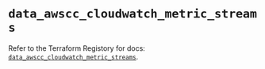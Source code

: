 # `data_awscc_cloudwatch_metric_streams`

Refer to the Terraform Registory for docs: [`data_awscc_cloudwatch_metric_streams`](https://registry.terraform.io/providers/hashicorp/awscc/0.70.0/docs/data-sources/cloudwatch_metric_streams).

